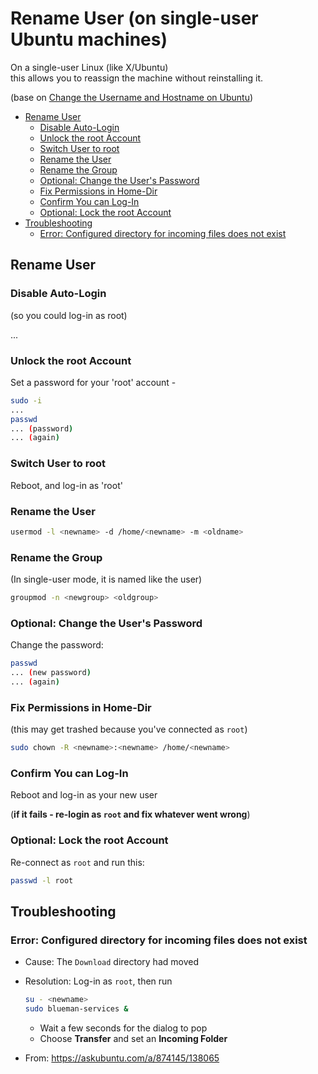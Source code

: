 # Rename User (on single-user Ubuntu machines) <!-- omit in toc -->

On a single-user Linux (like X/Ubuntu)\
this allows you to reassign the machine without reinstalling it.

(base on [Change the Username and Hostname on Ubuntu](https://hepeng.me/changing-username-and-hostname-on-ubuntu/))

- [Rename User](#rename-user)
  - [Disable Auto-Login](#disable-auto-login)
  - [Unlock the root Account](#unlock-the-root-account)
  - [Switch User to root](#switch-user-to-root)
  - [Rename the User](#rename-the-user)
  - [Rename the Group](#rename-the-group)
  - [Optional: Change the User's Password](#optional-change-the-users-password)
  - [Fix Permissions in Home-Dir](#fix-permissions-in-home-dir)
  - [Confirm You can Log-In](#confirm-you-can-log-in)
  - [Optional: Lock the root Account](#optional-lock-the-root-account)
- [Troubleshooting](#troubleshooting)
  - [Error: Configured directory for incoming files does not exist](#error-configured-directory-for-incoming-files-does-not-exist)

## Rename User

### Disable Auto-Login

(so you could log-in as root)

...

### Unlock the root Account

Set a password for your 'root' account -

```bash
sudo -i
...
passwd
... (password)
... (again)
```

### Switch User to root

Reboot, and log-in as 'root'

### Rename the User

```bash
usermod -l <newname> -d /home/<newname> -m <oldname>
```

### Rename the Group

(In single-user mode, it is named like the user)

```bash
groupmod -n <newgroup> <oldgroup>
```

### Optional: Change the User's Password

Change the password:

```bash
passwd
... (new password)
... (again)
```

### Fix Permissions in Home-Dir

(this may get trashed because you've connected as `root`)

```bash
sudo chown -R <newname>:<newname> /home/<newname>
```

### Confirm You can Log-In

Reboot and log-in as your new user

(**if it fails - re-login as `root` and fix whatever went wrong**)

### Optional: Lock the root Account

Re-connect as `root` and run this:

```bash
passwd -l root
```

## Troubleshooting

### Error: Configured directory for incoming files does not exist

- Cause: The `Download` directory had moved
- Resolution:
    Log-in as `root`, then run

    ```bash
    su - <newname>
    sudo blueman-services &
    ```

  - Wait a few seconds for the dialog to pop
  - Choose **Transfer** and set an **Incoming Folder**
- From: https://askubuntu.com/a/874145/138065
